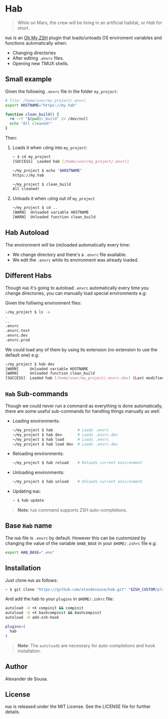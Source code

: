 # Hab

> While on Mars, the crew will be living in an artificial habitat, or _Hab_ for
> short.

`Hab` is an [Oh My ZSH](https://ohmyz.sh/) plugin that loads/unloads OS
enviroment variables and functions automatically when:

- Changing directories
- After editing `.envrc` files.
- Opening new TMUX shells.

## Small example

Given the following `.envrc` file in the folder `my_project`:

```bash
# file: /home/user/my_project/.envrc
export HOSTNAME="https://my.hab"

function clean_build() {
  rm -rf "$(pwd)/_build" 2> /dev/null
  echo "All cleaned!"
}
```

Then:

1. Loads it when `cd`ing into `my_project`:
   ```bash
   ~ $ cd my_project
   [SUCCESS]  Loaded hab [/home/user/my_project/.envrc]

   ~/my_project $ echo "$HOSTNAME"
   https://my.hab

   ~/my_project $ clean_build
   All cleaned!
   ```

2. Unloads it when `cd`ing out of `my_project`

   ```bash
   ~/my_project $ cd ..
   [WARN]  Unloaded variable HOSTNAME
   [WARN]  Unloaded function clean_build
   ```

## Hab Autoload

The environment will be (re)loaded automatically every time:

- We change directory and there's a `.envrc` file available.
- We edit the `.envrc` while its environment was already loaded.

## Different Habs

Though `Hab` it's going to autoload `.envrc` automatically every time you change
directories, you can manually load special environments e.g:

Given the folliwing environment files:

```bash
~/my_project $ ls -a
.
..
.envrc
.envrc.test
.envrc.dev
.envrc.prod
```

We could load any of them by using its extension (no extension to use the
default one) e.g:

```bash
~/my_project $ hab dev
[WARN]     Unloaded variable HOSTNAME
[WARN]     Unloaded function clean_build
[SUCCESS]  Loaded hab [/home/user/my_project/.envrc.dev] (Last modified Wed 04 Mar 2020 03:42:52 PM CET)
```

## `Hab` Sub-commands

Though we could never run a command as everything is done automatically, there
are some useful sub-commands for handling things manually as well:

- Loading environments:

   ```bash
   ~/my_project $ hab           # Loads .envrc
   ~/my_project $ hab dev       # Loads .envrc.dev
   ~/my_project $ hab load      # Loads .envrc
   ~/my_project $ hab load dev  # Loads .envrc.dev
   ```

- Reloading environments:

   ```bash
   ~/my_project $ hab reload    # Reloads current environment
   ```

- Unloading environments:

   ```bash
   ~/my_project $ hab unload    # Unloads current environment
   ```

- Updating `Hab`:

   ```bash
   ~ $ hab update
   ```

> **Note**: `hab` command supports ZSH auto-completions.

## Base `Hab` name

The `Hab` file is `.envrc` by default. However this can be customized by
changing the value of the variable `$HAB_BASE` in your `$HOME/.zshrc` file e.g:

```bash
export HAB_BASE=".env"
```

## Installation

Just clone `Hab` as follows:

```bash
~ $ git clone "https://github.com/alexdesousa/hab.git" "$ZSH_CUSTOM/plugins/hab"
```

And add the hab to your `plugins` in `$HOME/.zshrc` file:

```bash
autoload -U +X compinit && compinit
autoload -U +X bashcompinit && bashcompinit
autoload -U add-zsh-hook

plugins=(
  hab
)
```

> **Note**: The `autoload`s are necessary for auto-completions and hook
> installation.

## Author

Alexander de Sousa.

## License

`Hab` is released under the MIT License. See the LICENSE file for further
details.
